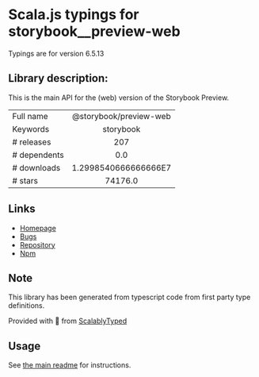 
# Scala.js typings for storybook__preview-web

Typings are for version 6.5.13

## Library description:
This is the main API for the (web) version of the Storybook Preview.

|                    |                 |
| ------------------ | :-------------: |
| Full name          | @storybook/preview-web |
| Keywords           | storybook |
| # releases         | 207 |
| # dependents       | 0.0 |
| # downloads        | 1.2998540666666666E7 |
| # stars            | 74176.0 |

## Links
- [Homepage](https://github.com/storybookjs/storybook/tree/main/lib/preview-web)
- [Bugs](https://github.com/storybookjs/storybook/issues)
- [Repository](https://github.com/storybookjs/storybook)
- [Npm](https://www.npmjs.com/package/%40storybook%2Fpreview-web)
    


## Note
This library has been generated from typescript code from first party type definitions.

Provided with :purple_heart: from [ScalablyTyped](https://github.com/oyvindberg/ScalablyTyped)

## Usage
See [the main readme](../../readme.md) for instructions.


